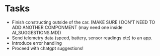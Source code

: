# Tasks

- Finish constructing outside of the car. (MAKE SURE I DON'T NEED TO ADD ANOTHER COMPONMENT (may need one inside AI_SUGGESTIONS.MD))
- Send telemetry data (speed, battery, sensor readings etc) to an app.
- Introduce error handling
- Proceed with chatgpt suggestions!
